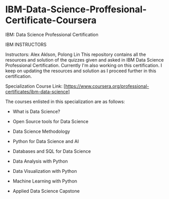 # IBM-Data-Science-Proffesional-Certificate-Coursera
IBM: Data Science Professional Certification

IBM INSTRUCTORS

Instructors: Alex Aklson, Polong Lin
This repository contains all the resources and solution of the quizzes given and asked in IBM Data Science Professional Certification. Currently I'm also working on this certification. I keep on updating the resources and solution as I proceed further in this certification.

Specialization Course Link: [https://www.coursera.org/professional-certificates/ibm-data-science]

The courses enlisted in this specialization are as follows:

* What is Data Science?

* Open Source tools for Data Science

* Data Science Methodology

* Python for Data Science and AI

* Databases and SQL for Data Science

* Data Analysis with Python

* Data Visualization with Python
 
* Machine Learning with Python

* Applied Data Science Capstone
